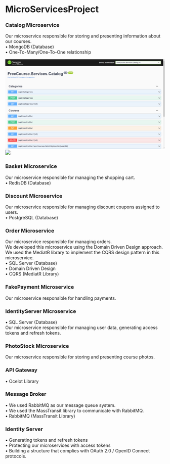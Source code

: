 # MicroServicesProject

### Catalog Microservice
Our microservice responsible for storing and presenting information about our courses.
<br>
• MongoDB (Database) <br>
• One-To-Many/One-To-One relationship<br>

<img src="./docs/catalog-swagger.png">
<img src="./docs/catalogapi-test.gif">

### Basket Microservice
Our microservice responsible for managing the shopping cart.<br>
• RedisDB (Database)

### Discount Microservice
Our microservice responsible for managing discount coupons assigned to users.<br>
• PostgreSQL (Database)<br>

### Order Microservice
Our microservice responsible for managing orders.<br>
We developed this microservice using the Domain Driven Design approach.<br>
We used the MediatR library to implement the CQRS design pattern in this microservice.<br>
• SQL Server (Database)<br>
• Domain Driven Design<br>
• CQRS (MediatR Library)<br>

### FakePayment Microservice
Our microservice responsible for handling payments.<br>

### IdentityServer Microservice
• SQL Server (Database)<br>
Our microservice responsible for managing user data, generating access tokens and refresh tokens.<br>

### PhotoStock Microservice
Our microservice responsible for storing and presenting course photos.<br>

### API Gateway
• Ocelot Library<br>

### Message Broker
• We used RabbitMQ as our message queue system.<br>
• We used the MassTransit library to communicate with RabbitMQ.<br>
• RabbitMQ (MassTransit Library)<br>

### Identity Server
• Generating tokens and refresh tokens<br>
• Protecting our microservices with access tokens<br>
• Building a structure that complies with OAuth 2.0 / OpenID Connect protocols.<br>
